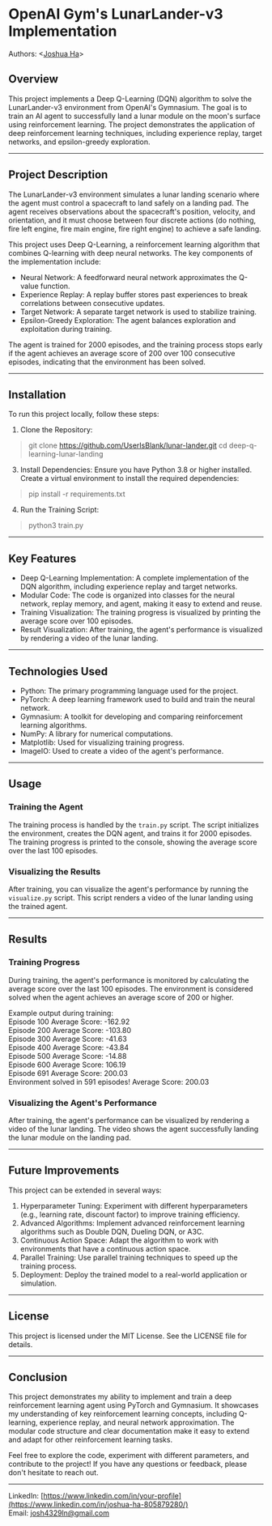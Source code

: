#  OpenAI Gym's LunarLander-v3 Implementation
Authors: \<[Joshua Ha](https://github.com/UserIsBlank)\>

## Overview

This project implements a Deep Q-Learning (DQN) algorithm to solve the LunarLander-v3 environment from OpenAI's Gymnasium. The goal is to train an AI agent to successfully land a lunar module on the moon's surface using reinforcement learning. The project demonstrates the application of deep reinforcement learning techniques, including experience replay, target networks, and epsilon-greedy exploration.

---

## Project Description

The LunarLander-v3 environment simulates a lunar landing scenario where the agent must control a spacecraft to land safely on a landing pad. The agent receives observations about the spacecraft's position, velocity, and orientation, and it must choose between four discrete actions (do nothing, fire left engine, fire main engine, fire right engine) to achieve a safe landing.

This project uses Deep Q-Learning, a reinforcement learning algorithm that combines Q-learning with deep neural networks. The key components of the implementation include:

- Neural Network: A feedforward neural network approximates the Q-value function.
- Experience Replay: A replay buffer stores past experiences to break correlations between consecutive updates.
- Target Network: A separate target network is used to stabilize training.
- Epsilon-Greedy Exploration: The agent balances exploration and exploitation during training.

The agent is trained for 2000 episodes, and the training process stops early if the agent achieves an average score of 200 over 100 consecutive episodes, indicating that the environment has been solved.

---

## Installation

To run this project locally, follow these steps:

1. Clone the Repository:
  >git clone https://github.com/UserIsBlank/lunar-lander.git
  >cd deep-q-learning-lunar-landing
3. Install Dependencies:
Ensure you have Python 3.8 or higher installed. Create a virtual environment to install the required dependencies:
  >pip install -r requirements.txt
4. Run the Training Script:
  >python3 train.py

---

## Key Features

- Deep Q-Learning Implementation: A complete implementation of the DQN algorithm, including experience replay and target networks.
- Modular Code: The code is organized into classes for the neural network, replay memory, and agent, making it easy to extend and reuse.
- Training Visualization: The training progress is visualized by printing the average score over 100 episodes.
- Result Visualization: After training, the agent's performance is visualized by rendering a video of the lunar landing.

---

## Technologies Used

- Python: The primary programming language used for the project.
- PyTorch: A deep learning framework used to build and train the neural network.
- Gymnasium: A toolkit for developing and comparing reinforcement learning algorithms.
- NumPy: A library for numerical computations.
- Matplotlib: Used for visualizing training progress.
- ImageIO: Used to create a video of the agent's performance.

---

## Usage

### Training the Agent

The training process is handled by the `train.py` script. The script initializes the environment, creates the DQN agent, and trains it for 2000 episodes. The training progress is printed to the console, showing the average score over the last 100 episodes.

### Visualizing the Results

After training, you can visualize the agent's performance by running the `visualize.py` script. This script renders a video of the lunar landing using the trained agent.

---

## Results

### Training Progress

During training, the agent's performance is monitored by calculating the average score over the last 100 episodes. The environment is considered solved when the agent achieves an average score of 200 or higher.

Example output during training:  
Episode 100	Average Score: -162.92  
Episode 200	Average Score: -103.80  
Episode 300	Average Score: -41.63  
Episode 400	Average Score: -43.84  
Episode 500	Average Score: -14.88  
Episode 600	Average Score: 106.19  
Episode 691	Average Score: 200.03  
Environment solved in 591 episodes!	Average Score: 200.03


### Visualizing the Agent's Performance

After training, the agent's performance can be visualized by rendering a video of the lunar landing. The video shows the agent successfully landing the lunar module on the landing pad.

---

## Future Improvements

This project can be extended in several ways:

1. Hyperparameter Tuning: Experiment with different hyperparameters (e.g., learning rate, discount factor) to improve training efficiency.
2. Advanced Algorithms: Implement advanced reinforcement learning algorithms such as Double DQN, Dueling DQN, or A3C.
3. Continuous Action Space: Adapt the algorithm to work with environments that have a continuous action space.
4. Parallel Training: Use parallel training techniques to speed up the training process.
5. Deployment: Deploy the trained model to a real-world application or simulation.

---

## License

This project is licensed under the MIT License. See the LICENSE file for details.

---

## Conclusion

This project demonstrates my ability to implement and train a deep reinforcement learning agent using PyTorch and Gymnasium. It showcases my understanding of key reinforcement learning concepts, including Q-learning, experience replay, and neural network approximation. The modular code structure and clear documentation make it easy to extend and adapt for other reinforcement learning tasks.

Feel free to explore the code, experiment with different parameters, and contribute to the project! If you have any questions or feedback, please don't hesitate to reach out.

---

LinkedIn: [https://www.linkedin.com/in/your-profile](https://www.linkedin.com/in/joshua-ha-805879280/)  
Email: josh4329ln@gmail.com

